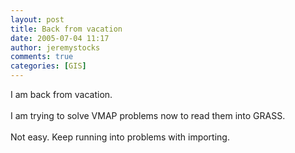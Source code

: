 ```yaml
---
layout: post
title: Back from vacation
date: 2005-07-04 11:17
author: jeremystocks
comments: true
categories: [GIS]
---
```

I am back from vacation.<br /><br />I am trying to solve VMAP problems now to read them into GRASS.<br /><br />Not easy. Keep running into problems with importing.
